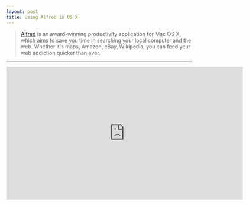 ```yaml
---
layout: post
title: Using Alfred in OS X
---
```


> [Alfred](http://www.alfredapp.com/) is an award-winning productivity application for Mac OS X, which aims to save you time in searching your local computer and the web. Whether it's maps, Amazon, eBay, Wikipedia, you can feed your web addiction quicker than ever.

* * *
<iframe width="640" 
			  height="360" 
				src="http://www.youtube.com/embed/rWtGy-HzqOM?rel=0" 					frameborder="0" 
				allowfullscreen>
</iframe>